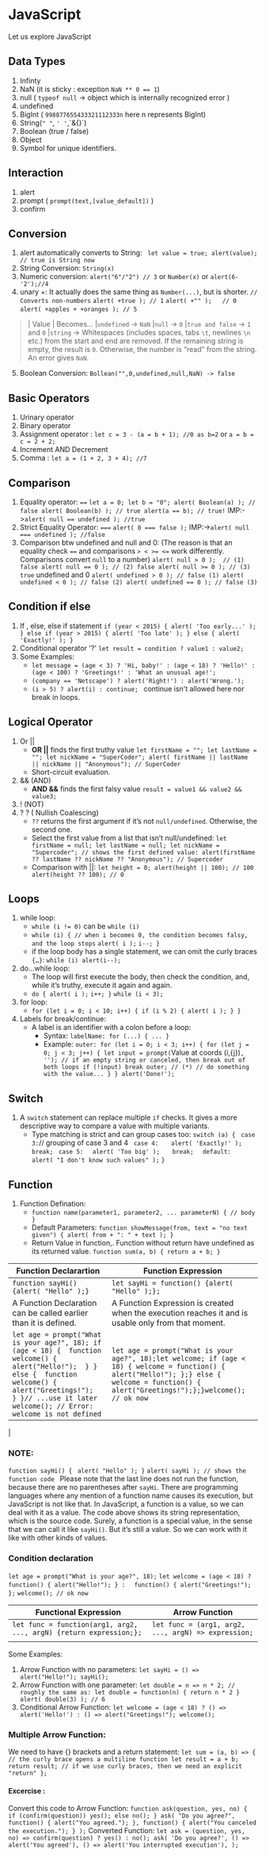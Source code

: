 # JavaScript
Let us explore JavaScript
## Data Types
1. Infinty
2. NaN (it is sticky : exception `NaN ** 0 == 1`)
3. null ( `typeof null` -> object which is internally recognized error )
4. undefined
5. BigInt ( `998877655433321112333n` here n represents BigInt)
6. String(`" "`, `' '`,\`&{}\`)
7. Boolean (true / false)
8. Object
9. Symbol for unique identifiers.
## Interaction
1. alert
2. prompt ( `prompt(text,[value_default])` )
3. confirm
## Conversion
1. alert automatically converts to String: ` let value = true; alert(value); // true is String now`
2. String Conversion: `String(x)`
3. Numeric conversion: `alert("6"/"2") // 3` or `Number(x)` or `alert(6-'2');//4`
4. unary +: It actually does the same thing as  `Number(...)`, but is shorter.
`// Converts non-numbers`
`alert( +true ); // 1`
`alert( +"" );   // 0`
`alert( +apples + +oranges ); // 5`

> 	 | Value | Becomes… 	 |`undefined` -> `NaN` 	 |`null` -> `0` 	 |`true
> and false` -> `1`  and  `0` 	 |`string` -> Whitespaces (includes spaces,
> tabs  `\t`, newlines  `\n`  etc.) from the start and end are removed.
> If the remaining string is empty, the result is  `0`. Otherwise, the
> number is “read” from the string. An error gives  `NaN`.

5. Boolean Conversion: `Bollean("",0,undefined,null,NaN) -> false`
## Basic Operators
1. Urinary operator
2. Binary operator 
3. Assignment operator : `let c = 3 - (a = b + 1); //0 as b=2` or `a = b = c = 2 + 2;`
4. Increment AND Decrement
5. Comma : `let a = (1 + 2, 3 + 4); //7`
## Comparison
1. Equality operator: `==`
`let a = 0;
let b = "0";
alert( Boolean(a) ); // false
alert( Boolean(b) ); // true
alert(a == b); // true!`
IMP:->`alert( null == undefined ); //true`
2. Strict Equality Operator: `===`
`alert( 0 === false );`
IMP:->`alert( null === undefined ); //false`
3. Comparison btw undefined and null and 0: (The reason is that an equality check `==` and comparisons `> < >= <=` work differently. Comparisons convert `null` to a number)
`alert( null > 0 );  // (1) false
alert( null == 0 ); // (2) false
alert( null >= 0 ); // (3) true`
undefined and 0
`alert( undefined > 0 ); // false (1)
alert( undefined < 0 ); // false (2)
alert( undefined == 0 ); // false (3)`
## Condition if else
1. If , else, else if statement
`if (year < 2015) {
  alert( 'Too early...' );
} else if (year > 2015) {
  alert( 'Too late' );
} else {
  alert( 'Exactly!' );
}`
2.  Conditional operator '?'
`let result = condition ? value1 : value2;`
3. Some Examples:
	- `let message = (age < 3) ? 'Hi, baby!' :
  (age < 18) ? 'Hello!' :
  (age < 100) ? 'Greetings!' :
  'What an unusual age!';`
	 - `(company == 'Netscape') ?
   alert('Right!') : alert('Wrong.');`
   - `(i > 5) ? alert(i) : continue; ` continue isn't allowed here nor break in loops.
  ## Logical Operator
  1. Or  ||
	  - **OR ||** finds the first truthy value
`let firstName = "";
let lastName = "";
let nickName = "SuperCoder";
alert( firstName || lastName || nickName || "Anonymous"); // SuperCoder
`
	  - Short-circuit evaluation.
  2. && (AND)
	 - **AND &&** finds the first falsy value
`result = value1 && value2 && value3;`
3. ! (NOT) 
4. ? ? ( Nullish Coalescing) 
	- `??` returns the first argument if it’s not `null/undefined`. Otherwise, the second one.
	- Select the first value from a list that isn’t null/undefined:
	`let firstName = null;
let lastName = null;
let nickName = "Supercoder";
// shows the first defined value:
alert(firstName ?? lastName ?? nickName ?? "Anonymous"); // Supercoder`
	- Comparison with ||:
	`let height = 0;
alert(height || 100); // 100
alert(height ?? 100); // 0`
## Loops
1. while loop:
	- `while (i != 0)` can be `while (i)`
	- `while (i) { // when i becomes 0, the condition becomes falsy, and the loop stops`
  `alert( i );`
  `i--;
}`
	- if the loop body has a single statement, we can omit the curly braces `{…}`:
	`while (i) alert(i--);`
2. do...while loop:
	- The loop will first execute the body, then check the condition, and, while it’s truthy, execute it again and again.
	- `do {
alert( i );`
  `i++;
}` 
`while (i < 3);` 
3. for loop:
	-  `for (let i = 0; i < 10; i++) {
  if (i % 2) {
    alert( i );
  }
}`
4. Labels for break/continue: 
	- A label is an identifier with a colon before a loop:
		- Syntax:
`labelName: for (...) {
  ...
}`
		- Example:
`outer: for (let i = 0; i < 3; i++) {
  for (let j = 0; j < 3; j++) {
    let input = prompt(`Value at coords (${i},${j})`, '');
    // if an empty string or canceled, then break out of both loops
    if (!input) break outer; // (*)
    // do something with the value...
  }
}
alert('Done!');`
## Switch
1. A  `switch`  statement can replace multiple  `if`  checks. It gives a more descriptive way to compare a value with multiple variants.
	- Type matching is strict and can group cases too:
	`switch (a) {`
 ` case 3:`// grouping of case 3 and 4
 ` case 4:`
 `   alert( 'Exactly!' );`
 `   break;`
 ` case 5:`
  `  alert( 'Too big' );`
 `   break;`
`  default:`
`    alert( "I don't know such values" );`
`}`
## Function
1. Function Defination:
	- `function name(parameter1, parameter2, ... parameterN) {
 // body
}`
	- Default Parameters: 
 `function showMessage(from, text = "no text given") {
  alert( from + ": " + text );
}`
	- Return Value in function,. Function without return have undefined as its returned value.
	`function sum(a, b) {
  return a + b;
}`

|Function Declarartion|Function Expression  |
|--|--|
| `function sayHi() {alert( "Hello" );}` |  `let sayHi = function() {alert( "Hello" );};`    |
|A Function Declaration can be called earlier than it is defined.|A Function Expression is created when the execution reaches it and is usable only from that moment.|
|`let age = prompt("What is your age?", 18); if (age < 18) {  function welcome() {    alert("Hello!");  } } else {  function welcome() {    alert("Greetings!");  } }// ...use it later welcome(); // Error: welcome is not defined`|`let age = prompt("What is your age?", 18);let welcome; if (age < 18) { welcome = function() {    alert("Hello!"); };} else {  welcome = function() {    alert("Greetings!");};}welcome(); // ok now`
|
### NOTE: 
`function sayHi() {`
 ` alert( "Hello" );
}`
`alert( sayHi ); // shows the function code
`
Please note that the last line does not run the function, because there are no parentheses after  `sayHi`. There are programming languages where any mention of a function name causes its execution, but JavaScript is not like that.
In JavaScript, a function is a value, so we can deal with it as a value. The code above shows its string representation, which is the source code.
Surely, a function is a special value, in the sense that we can call it like  `sayHi()`.
But it’s still a value. So we can work with it like with other kinds of values.

### Condition declaration
`let age = prompt("What is your age?", 18);`
`let welcome = (age < 18) ?`
 ` function() { alert("Hello!"); } :`
`  function() { alert("Greetings!"); };`
`welcome(); // ok now`

|Functional Expression|Arrow Function|
|--|--|
|`let func = function(arg1, arg2, ..., argN) {return expression;};`|`let func = (arg1, arg2, ..., argN) => expression;`|
|||

Some Examples:
1. Arrow Function with no parameters: 
`let sayHi = () => alert("Hello!");
sayHi();`
2. Arrow Function with one parameter:
`let double = n => n * 2;
// roughly the same as: let double = function(n) { return n * 2 }
alert( double(3) ); // 6`
3. Conditional Arrow Function:
`let welcome = (age < 18) ?
  () => alert('Hello!') :
  () => alert("Greetings!");
welcome();`

### Multiple Arrow Function:
We need to have {} brackets and a return statement:
`let sum = (a, b) => {  // the curly brace opens a multiline function
  let result = a + b;
  return result; // if we use curly braces, then we need an explicit "return"
};`


#### Excercise :
Convert this code to Arrow Function:
`function ask(question, yes, no) {
  if (confirm(question)) yes();
  else no();
}
ask(
  "Do you agree?",
  function() { alert("You agreed."); },
  function() { alert("You canceled the execution."); }
);`
Converted Function:
`let ask = (question, yes, no) => confirm(question) ? yes() : no();
ask(
'Do you agree?',
() => alert('You agreed'),
() => alert('You interrupted execution'),
);`
